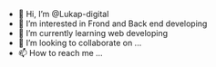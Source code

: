 - 👋 Hi, I’m @Lukap-digital
- 👀 I’m interested in Frond and Back end developing
- 🌱 I’m currently learning web developing 
- 💞️ I’m looking to collaborate on ...
- 📫 How to reach me ...

<!---
Lukap-digital/Lukap-digital is a ✨ special ✨ repository because its `README.md` (this file) appears on your GitHub profile.
You can click the Preview link to take a look at your changes.
--->
